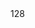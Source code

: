 <dec f='llvm/clang/include/clang/Sema/Sema.h' l='12708' type='clang::ValueDecl *'/>
<use f='llvm/clang/include/clang/Sema/Sema.h' l='12711' u='w' c='_ZN5clang4Sema16MisalignedMemberC1Ev'/>
<use f='llvm/clang/include/clang/Sema/Sema.h' l='12714' u='w' c='_ZN5clang4Sema16MisalignedMemberC1EPNS_4ExprEPNS_10RecordDeclEPNS_9ValueDeclENS_9CharUnitsE'/>
<offset>128</offset>
<use f='llvm/clang/lib/Sema/SemaChecking.cpp' l='15663' u='r' c='_ZN5clang4Sema25DiagnoseMisalignedMembersEv'/>

